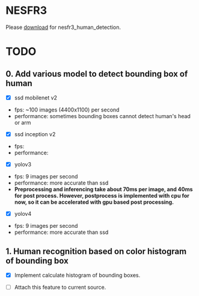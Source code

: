 # NESFR3

Please [download](https://github.com/wom-ai/wom_tensorrt_object_detection/tree/master/data/ssd/engines) for nesfr3_human_detection.

# TODO

## 0. Add various model to detect bounding box of human
- [X] ssd mobilenet v2
 - fps: ~100 images (4400x1100) per second    
 - performance: sometimes bounding boxes cannot detect human's head or arm
- [X] ssd inception v2
 - fps:   
 - performance: 
- [X] yolov3
 - fps: 9 images per second
 - performance: more accurate than ssd
 - **Preprocessing and inferencing take about 70ms per image, and 40ms for post process. However, postprocess is implemented with cpu for now, so it can be accelerated with gpu based post processing.**
- [X] yolov4
 - fps: 9 images per second   
 - performance: more accurate than ssd

## 1. Human recognition based on color histogram of bounding box
- [X] Implement calculate histogram of bounding boxes.
- [ ] Attach this feature to current source.

